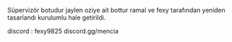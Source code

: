 Süpervizör botudur jaylen oziye ait bottur ramal ve fexy tarafından yeniden tasarlandı kurulumlu hale getirildi.

discord : fexy9825
discord.gg/mencia
